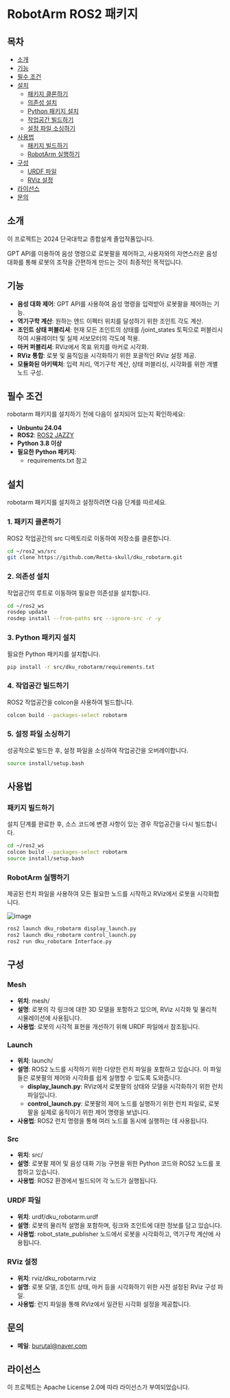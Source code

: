 # RobotArm ROS2 패키지

## 목차

- [소개](#소개)
- [기능](#기능)
- [필수 조건](#필수-조건)
- [설치](#설치)
  - [패키지 클론하기](#1-패키지-클론하기)
  - [의존성 설치](#2-의존성-설치)
  - [Python 패키지 설치](#3-python-패키지-설치)
  - [작업공간 빌드하기](#4-작업공간-빌드하기)
  - [설정 파일 소싱하기](#5-설정-파일-소싱하기)
- [사용법](#사용법)
  - [패키지 빌드하기](#패키지-빌드하기)
  - [RobotArm 실행하기](#robotarm-실행하기)
- [구성](#구성)
  - [URDF 파일](#urdf-파일)
  - [RViz 설정](#rviz-설정)
- [라이선스](#라이선스)
- [문의](#문의)

## 소개

이 프로젝트는 2024 단국대학교 종합설계 졸업작품입니다.

GPT API를 이용하여 음성 명령으로 로봇팔을 제어하고, 사용자와의 자연스러운 음성 대화를 통해 로봇의 조작을 간편하게 만드는 것이 최종적인 목적입니다.

## 기능

- **음성 대화 제어**: GPT API를 사용하여 음성 명령을 입력받아 로봇팔을 제어하는 기능.
- **역기구학 계산**: 원하는 엔드 이펙터 위치를 달성하기 위한 조인트 각도 계산.
- **조인트 상태 퍼블리셔**: 현재 모든 조인트의 상태를 /joint_states 토픽으로 퍼블리시하여 시뮬레이터 및 실제 서보모터의 각도에 적용.
- **마커 퍼블리셔**: RViz에서 목표 위치를 마커로 시각화.
- **RViz 통합**: 로봇 및 움직임을 시각화하기 위한 포괄적인 RViz 설정 제공.
- **모듈화된 아키텍처**: 입력 처리, 역기구학 계산, 상태 퍼블리싱, 시각화를 위한 개별 노드 구성.

## 필수 조건

robotarm 패키지를 설치하기 전에 다음이 설치되어 있는지 확인하세요:

- **Unbuntu 24.04**
- **ROS2**: [ROS2 JAZZY](https://docs.ros.org/en/jazzy/)
- **Python 3.8 이상**
- **필요한 Python 패키지**:
  - requirements.txt 참고
    
## 설치

robotarm 패키지를 설치하고 설정하려면 다음 단계를 따르세요.

### 1. 패키지 클론하기

ROS2 작업공간의 src 디렉토리로 이동하여 저장소를 클론합니다.

```bash
cd ~/ros2_ws/src
git clone https://github.com/Retta-skull/dku_robotarm.git
```

### 2. 의존성 설치
작업공간의 루트로 이동하여 필요한 의존성을 설치합니다.

```bash
cd ~/ros2_ws
rosdep update
rosdep install --from-paths src --ignore-src -r -y
```

### 3. Python 패키지 설치
필요한 Python 패키지를 설치합니다. 

```bash
pip install -r src/dku_robotarm/requirements.txt
```

### 4. 작업공간 빌드하기
ROS2 작업공간을 colcon을 사용하여 빌드합니다.

```bash
colcon build --packages-select robotarm
```

### 5. 설정 파일 소싱하기
성공적으로 빌드한 후, 설정 파일을 소싱하여 작업공간을 오버레이합니다.

```bash
source install/setup.bash
```

## 사용법

### 패키지 빌드하기
설치 단계를 완료한 후, 소스 코드에 변경 사항이 있는 경우 작업공간을 다시 빌드합니다.

```bash
cd ~/ros2_ws
colcon build --packages-select robotarm
source install/setup.bash
```

### RobotArm 실행하기
제공된 런치 파일을 사용하여 모든 필요한 노드를 시작하고 RViz에서 로봇을 시각화합니다.

![image](https://github.com/user-attachments/assets/e7598bf1-5011-4c1d-951b-e351d2129294)

```bash
ros2 launch dku_robotarm display_launch.py
ros2 launch dku_robotarm control_launch.py
ros2 run dku_robotarm Interface.py
```

## 구성

### Mesh

- **위치**: mesh/
- **설명**: 로봇의 각 링크에 대한 3D 모델을 포함하고 있으며, RViz 시각화 및 물리적 시뮬레이션에 사용됩니다.
- **사용법**: 로봇의 시각적 표현을 개선하기 위해 URDF 파일에서 참조됩니다.

### Launch

- **위치**: launch/
- **설명**: ROS2 노드를 시작하기 위한 다양한 런치 파일을 포함하고 있습니다. 이 파일들은 로봇팔의 제어와 시각화를 쉽게 실행할 수 있도록 도와줍니다.
  - **display_launch.py**: RViz에서 로봇팔의 상태와 모델을 시각화하기 위한 런치 파일입니다.
  - **control_launch.py**: 로봇팔의 제어 노드를 실행하기 위한 런치 파일로, 로봇팔을 실제로 움직이기 위한 제어 명령을 보냅니다.
- **사용법**: ROS2 런치 명령을 통해 여러 노드를 동시에 실행하는 데 사용됩니다.

### Src

- **위치**: src/
- **설명**: 로봇팔 제어 및 음성 대화 기능 구현을 위한 Python 코드와 ROS2 노드를 포함하고 있습니다.
- **사용법**: ROS2 환경에서 빌드되어 각 노드가 실행됩니다.

### URDF 파일

- **위치**: urdf/dku_robotarm.urdf
- **설명**: 로봇의 물리적 설명을 포함하며, 링크와 조인트에 대한 정보를 담고 있습니다.
- **사용법**: robot_state_publisher 노드에서 로봇을 시각화하고, 역기구학 계산에 사용됩니다.

### RViz 설정

- **위치**: rviz/dku_robotarm.rviz
- **설명**: 로봇 모델, 조인트 상태, 마커 등을 시각화하기 위한 사전 설정된 RViz 구성 파일.
- **사용법**: 런치 파일을 통해 RViz에서 일관된 시각화 설정을 제공합니다.

## 문의

- **메일**: burutal@naver.com

## 라이선스

이 프로젝트는 Apache License 2.0에 따라 라이선스가 부여되었습니다.
